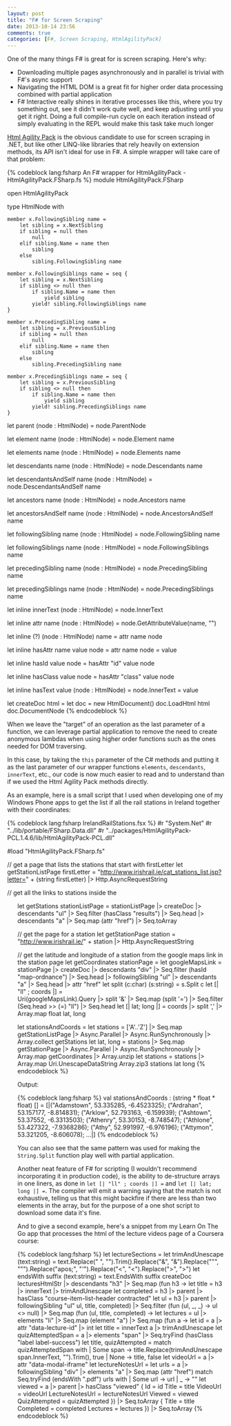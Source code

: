 ```yaml
---
layout: post
title: "F# for Screen Scraping"
date: 2013-10-14 23:56
comments: true
categories: [F#, Screen Scraping, HtmlAgilityPack]
---
```


One of the many things F# is great for is screen scraping. Here's why:

* Downloading multiple pages asynchronously and in parallel is trivial with F#'s async support 
* Navigating the HTML DOM is a great fit for higher order data processing combined with partial application
* F# Interactive really shines in iterative processes like this, where you try something out, see it didn't work quite well, and keep adjusting until you get it right. Doing a full compile-run cycle on each iteration instead of simply evaluating in the REPL would make this task take much longer 

[Html Agility Pack](http://htmlagilitypack.codeplex.com/) is the obvious candidate to use for screen scraping in .NET, but like other LINQ-like libraries that rely heavily on extension methods, its API isn't ideal for use in F#. A simple wrapper will take care of that problem: 

<!-- More -->

{% codeblock lang:fsharp An F# wrapper for HtmlAgilityPack - HtmlAgilityPack.FSharp.fs %} 
module HtmlAgilityPack.FSharp

open HtmlAgilityPack

type HtmlNode with 
    
    member x.FollowingSibling name = 
        let sibling = x.NextSibling
        if sibling = null then
            null
        elif sibling.Name = name then
            sibling
        else 
            sibling.FollowingSibling name
    
    member x.FollowingSiblings name = seq {
        let sibling = x.NextSibling
        if sibling <> null then
            if sibling.Name = name then
                yield sibling
            yield! sibling.FollowingSiblings name
    }

    member x.PrecedingSibling name = 
        let sibling = x.PreviousSibling
        if sibling = null then
            null
        elif sibling.Name = name then
            sibling
        else 
            sibling.PrecedingSibling name
    
    member x.PrecedingSiblings name = seq {
        let sibling = x.PreviousSibling
        if sibling <> null then
            if sibling.Name = name then
                yield sibling
            yield! sibling.PrecedingSiblings name
    }

let parent (node : HtmlNode) = 
    node.ParentNode

let element name (node : HtmlNode) = 
    node.Element name

let elements name (node : HtmlNode) = 
    node.Elements name

let descendants name (node : HtmlNode) = 
    node.Descendants name

let descendantsAndSelf name (node : HtmlNode) = 
    node.DescendantsAndSelf name

let ancestors name (node : HtmlNode) = 
    node.Ancestors name

let ancestorsAndSelf name (node : HtmlNode) = 
    node.AncestorsAndSelf name

let followingSibling name (node : HtmlNode) = 
    node.FollowingSibling name

let followingSiblings name (node : HtmlNode) = 
    node.FollowingSiblings name

let precedingSibling name (node : HtmlNode) = 
    node.PrecedingSibling name

let precedingSiblings name (node : HtmlNode) = 
    node.PrecedingSiblings name

let inline innerText (node : HtmlNode) = 
    node.InnerText

let inline attr name (node : HtmlNode) = 
    node.GetAttributeValue(name, "")

let inline (?) (node : HtmlNode) name = 
    attr name node

let inline hasAttr name value node = 
    attr name node = value

let inline hasId value node = 
    hasAttr "id" value node

let inline hasClass value node = 
    hasAttr "class" value node

let inline hasText value (node : HtmlNode) = 
    node.InnerText = value

let createDoc html =
    let doc = new HtmlDocument()
    doc.LoadHtml html
    doc.DocumentNode
{% endcodeblock %}

When we leave the "target" of an operation as the last parameter of a function, we can leverage partial application to remove the need to create anonymous lambdas when using higher order functions such as the ones needed for DOM traversing.

In this case, by taking the `this` parameter of the C# methods and putting it as the last parameter of our wrapper functions `elements`, `descendants`, `innerText`, etc., our code is now much easier to read and to understand than if we used the Html Agility Pack methods directly.

As an example, here is a small script that I used when developing one of my Windows Phone apps to get the list if all the rail stations in Ireland together with their coordinates:
 
{% codeblock lang:fsharp IrelandRailStations.fsx %} 
#r "System.Net"
#r "../lib/portable/FSharp.Data.dll"
#r "../packages/HtmlAgilityPack-PCL.1.4.6/lib/HtmlAgilityPack-PCL.dll"

#load "HtmlAgilityPack.FSharp.fs"

// get a page that lists the stations that start with firstLetter
let getStationListPage firstLetter = 
    "http://www.irishrail.ie/cat_stations_list.jsp?letter=" + (string firstLetter)
    |> Http.AsyncRequestString

// get all the links to stations inside the <ul class="results">
let getStations stationListPage =
    stationListPage
    |> createDoc
    |> descendants "ul"
    |> Seq.filter (hasClass "results")
    |> Seq.head
    |> descendants "a"
    |> Seq.map (attr "href")
    |> Seq.toArray

// get the page for a station
let getStationPage station =
    "http://www.irishrail.ie/" + station
    |> Http.AsyncRequestString

// get the latitude and longitude of a station from the google maps link in the station page
let getCoordinates stationPage = 
    let googleMapsLink = 
        stationPage
        |> createDoc
        |> descendants "div"
        |> Seq.filter (hasId "map-ordnance")
        |> Seq.head
        |> followingSibling "ul"
        |> descendants "a"
        |> Seq.head
        |> attr "href"
    let split (c:char) (s:string) = s.Split c
    let [| "ll" ; coords |] =        
        Uri(googleMapsLink).Query
        |> split '&'
        |> Seq.map (split '=')
        |> Seq.filter (Seq.head >> (=) "ll")
        |> Seq.head
    let [| lat; long |] = coords |> split ',' |> Array.map float
    lat, long

let stationsAndCoords =
    let stations = 
        ['A'..'Z'] 
        |> Seq.map getStationListPage
        |> Async.Parallel
        |> Async.RunSynchronously
        |> Array.collect getStations
    let lat, long = 
        stations
        |> Seq.map getStationPage
        |> Async.Parallel
        |> Async.RunSynchronously
        |> Array.map getCoordinates
        |> Array.unzip
    let stations = 
        stations
        |> Array.map Uri.UnescapeDataString
    Array.zip3 stations lat long
{% endcodeblock %}

Output:

{% codeblock lang:fsharp %}
val stationsAndCoords : (string * float * float) [] =
  [|("Adamstown", 53.335285, -6.4523325); ("Ardrahan", 53.157177, -8.814831);
    ("Arklow", 52.793163, -6.159939); ("Ashtown", 53.37552, -6.3313503);
    ("Athenry", 53.30153, -8.748547); ("Athlone", 53.427322, -7.9368286);
    ("Athy", 52.991997, -6.976196); ("Attymon", 53.321205, -8.606078);
	...|]
{% endcodeblock %}

You can also see that the same pattern was used for making the `String.Split` function play well with partial application.

Another neat feature of F# for scripting (I wouldn't recommend incorporating it in production code), is the ability to de-structure arrays in one liners, as done in `let [| "ll" ; coords |] =` and `let [| lat; long |] =`. The compiler will emit a warning saying that the match is not exhaustive, telling us that this might backfire if there are less than two elements in the array, but for the purpose of a one shot script to download some data it's fine.

And to give a second example, here's a snippet from my Learn On The Go app that processes the html of the lecture videos page of a Coursera course:

{% codeblock lang:fsharp %}
let lectureSections = 
    let trimAndUnescape (text:string) = text.Replace("&nbsp;", "").Trim().Replace("&amp;", "&").Replace("&quot;", "\"").Replace("apos;", "'").Replace("&lt;", "<").Replace("&gt;", ">")
    let endsWith suffix (text:string) = text.EndsWith suffix
    createDoc lecturesHtmlStr
    |> descendants "h3"
    |> Seq.map (fun h3 ->
        let title = h3 |> innerText |> trimAndUnescape
        let completed = h3 |> parent |> hasClass "course-item-list-header contracted"
        let ul = 
            h3 
            |> parent
            |> followingSibling "ul"
        ul, title, completed)
    |> Seq.filter (fun (ul, _, _) -> ul <> null)
    |> Seq.map (fun (ul, title, completed) -> 
        let lectures =
            ul
            |> elements "li"
            |> Seq.map (element "a")
            |> Seq.map (fun a ->
                let id = a |> attr "data-lecture-id" |> int
                let title = innerText a |> trimAndUnescape
                let quizAttemptedSpan = a |> elements "span" |> Seq.tryFind (hasClass "label label-success")
                let title, quizAttempted =
                    match quizAttemptedSpan with
                    | Some span ->
                        title.Replace(trimAndUnescape span.InnerText, "").Trim(), true
                    | None -> title, false
                let videoUrl = a |> attr "data-modal-iframe" 
                let lectureNotesUrl = 
                    let urls = a |> followingSibling "div" 
                                 |> elements "a" 
                                 |> Seq.map (attr "href") 
                    match Seq.tryFind (endsWith ".pdf") urls with
                    | Some url -> url
                    | _ -> ""
                let viewed = a |> parent |> hasClass "viewed"
                { Id = id
                  Title = title
                  VideoUrl = videoUrl
                  LectureNotesUrl = lectureNotesUrl
                  Viewed = viewed 
                  QuizAttempted = quizAttempted })
            |> Seq.toArray
        { Title = title
          Completed = completed
          Lectures = lectures })
    |> Seq.toArray 
{% endcodeblock %}
